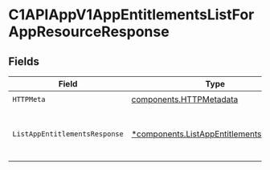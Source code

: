 # C1APIAppV1AppEntitlementsListForAppResourceResponse


## Fields

| Field                                                                                                 | Type                                                                                                  | Required                                                                                              | Description                                                                                           |
| ----------------------------------------------------------------------------------------------------- | ----------------------------------------------------------------------------------------------------- | ----------------------------------------------------------------------------------------------------- | ----------------------------------------------------------------------------------------------------- |
| `HTTPMeta`                                                                                            | [components.HTTPMetadata](../../models/components/httpmetadata.md)                                    | :heavy_check_mark:                                                                                    | N/A                                                                                                   |
| `ListAppEntitlementsResponse`                                                                         | [*components.ListAppEntitlementsResponse](../../models/components/listappentitlementsresponse.md)     | :heavy_minus_sign:                                                                                    | The ListAppEntitlementsResponse message contains a list of results and a nextPageToken if applicable. |